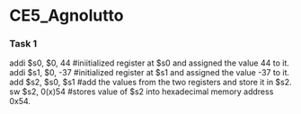 CE5_Agnolutto
=============
### Task 1
addi $s0, $0, 44 #iniitialized register at $s0 and assigned the value 44 to it.
addi $s1, $0, -37 #initialized register at $s1 and assigned the value -37 to it.
add $s2, $s0, $s1 #add the values from the two registers and store it in $s2.
sw $s2, 0(x)54 #stores value of $s2 into hexadecimal memory address 0x54.

